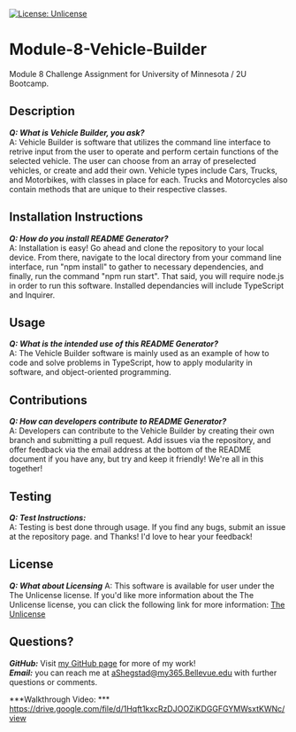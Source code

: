 [![License: Unlicense](https://img.shields.io/badge/license-Unlicense-blue.svg)](http://unlicense.org/)

# Module-8-Vehicle-Builder
Module 8 Challenge Assignment for University of Minnesota / 2U Bootcamp.

## Description
***Q: What is Vehicle Builder, you ask?*** <br>
A: Vehicle Builder is software that utilizes the command line interface to retrive input from the user to operate and perform certain functions of the selected vehicle. The user can choose from an array of preselected vehicles, or create and add their own. Vehicle types include Cars, Trucks, and Motorbikes, with classes in place for each. Trucks and Motorcycles also contain methods that are unique to their respective classes. <br>

## Installation Instructions 
***Q: How do you install README Generator?*** <br>
A: Installation is easy! Go ahead and clone the repository to your local device. From there, navigate to the local directory from your command line interface, run "npm install" to gather to necessary dependencies, and finally, run the command "npm run start". That said, you will require node.js in order to run this software. Installed dependancies will include TypeScript and Inquirer.<br>

## Usage
***Q: What is the intended use of this README Generator?*** <br>
A: The Vehicle Builder software is mainly used as an example of how to code and solve problems in TypeScript, how to apply modularity in software, and object-oriented programming.<br>

## Contributions
***Q: How can developers contribute to README Generator?*** <br>
A: Developers can contribute to the Vehicle Builder by creating their own branch and submitting a pull request. Add issues via the repository, and offer feedback via the email address at the bottom of the README document if you have any, but try and keep it friendly! We're all in this together!<br>

## Testing 
***Q: Test Instructions:<br>***
A: Testing is best done through usage. If you find any bugs, submit an issue at the repository page. and Thanks! I'd love to hear your feedback!<br>


## License
***Q: What about Licensing***
A: This software is available for user under the The Unlicense license. If you'd like more information about the The Unlicense license, you can click the following link for more information:
[The Unlicense](http://unlicense.org/)


## Questions?
***GitHub:*** Visit [my GitHub page](https://www.github.com/AMShegstad) for more of my work!<br>
***Email:*** you can reach me at aShegstad@my365.Bellevue.edu with further questions or comments.

***Walkthrough Video: *** https://drive.google.com/file/d/1Hqft1kxcRzDJOOZiKDGGFGYMWsxtKWNc/view 
